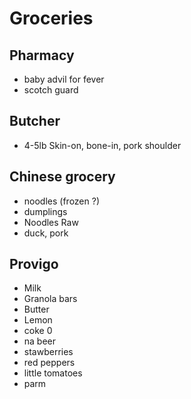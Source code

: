 # Groceries

## Pharmacy

- baby advil for fever
- scotch guard

## Butcher

- 4-5lb Skin-on, bone-in, pork shoulder

## Chinese grocery

- noodles (frozen ?)
- dumplings
- Noodles Raw
- duck, pork

## Provigo

- Milk
- Granola bars
- Butter
- Lemon
- coke 0
- na beer
- stawberries
- red peppers
- little tomatoes
- parm


